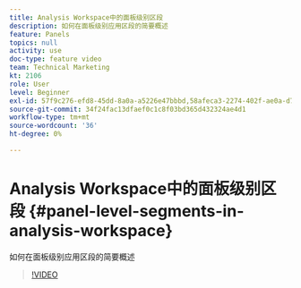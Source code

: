 ```yaml
---
title: Analysis Workspace中的面板级别区段
description: 如何在面板级别应用区段的简要概述
feature: Panels
topics: null
activity: use
doc-type: feature video
team: Technical Marketing
kt: 2106
role: User
level: Beginner
exl-id: 57f9c276-efd8-45dd-8a0a-a5226e47bbbd,58afeca3-2274-402f-ae0a-d781efbb84f5
source-git-commit: 34f24fac13dfaef0c1c8f03bd365d432324ae4d1
workflow-type: tm+mt
source-wordcount: '36'
ht-degree: 0%

---
```


# Analysis Workspace中的面板级别区段 {#panel-level-segments-in-analysis-workspace}

如何在面板级别应用区段的简要概述

>[!VIDEO](https://video.tv.adobe.com/v/24032/?quality=12)
